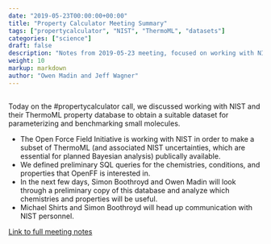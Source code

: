 ```yaml
---
date: "2019-05-23T00:00:00+00:00"
title: "Property Calculator Meeting Summary"
tags: ["propertycalculator", "NIST", "ThermoML", "datasets"]
categories: ["science"]
draft: false
description: "Notes from 2019-05-23 meeting, focused on working with NIST and the ThermoML database"
weight: 10
markup: markdown
author: "Owen Madin and Jeff Wagner"
---
```


## 

Today on the #propertycalculator call, we discussed working with NIST and their ThermoML property database to obtain a suitable dataset for parameterizing and benchmarking small molecules. 

* The Open Force Field Initiative is working with NIST in order to make a subset of ThermoML (and associated NIST uncertainties, which are essential for planned Bayesian analysis) publically available.  
* We defined preliminary SQL queries for the chemistries, conditions, and properties that OpenFF is interested in. 
* In the next few days, Simon Boothroyd and Owen Madin will look through a preliminary copy of this database and analyze which chemistries and properties will be useful.
* Michael Shirts and Simon Boothroyd will head up communication with NIST personnel.

[Link to full meeting notes](https://docs.google.com/document/d/16xQ8pmP6mrFP-HkFxh_3eWGrrkCukE55eOpqKSsAofY/edit#heading=h.xr8jgnc78v8a)